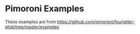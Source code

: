 # Pimoroni Examples

These examples are from https://github.com/pimoroni/fourletter-phat/tree/master/examples
